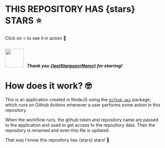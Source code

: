 # THIS REPOSITORY HAS {stars} STARS :star:
Click on :star: to see it in action :star_struck:

##### <img width="60" src="{lastStargazerImage}"/> &nbsp; Thank you [{lastStargazerName}]({lastStargazerLink}) for starring!

# How does it work? :nerd_face:

This is an application created in NodeJS using the [`github-api`](https://www.npmjs.com/package/github-api) package, which runs on Github Actions whenever a user performs some action in this repository.
<br/>

When the workflow runs, the github token and repository name are passed to the application and used to get access to the repository data. Then the repository is renamed and even this file is updated.
<br/>

That way I know this repository has {stars} stars! :monocle_face:

